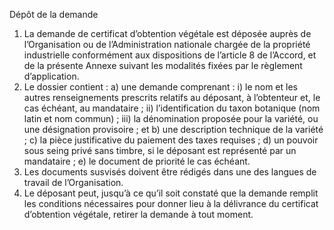 Dépôt de la demande
1) La demande de certificat d’obtention végétale est déposée auprès de l’Organisation ou
de l’Administration nationale chargée de la propriété industrielle conformément aux
dispositions de l’article 8 de l’Accord, et de la présente Annexe suivant les modalités
fixées par le règlement d’application.
2) Le dossier contient :
a) une demande comprenant :
i) le nom et les autres renseignements prescrits relatifs au
déposant, à l’obtenteur et, le cas échéant, au mandataire ;
ii) l’identification du taxon botanique (nom latin et nom
commun) ;
iii) la dénomination proposée pour la variété, ou une désignation
provisoire ; et
b) une description technique de la variété ;
c) la pièce justificative du paiement des taxes requises ;
d) un pouvoir sous seing privé sans timbre, si le déposant est représenté par un
mandataire ;
e) le document de priorité le cas échéant.
3) Les documents susvisés doivent être rédigés dans une des langues de travail de
l’Organisation.
4) Le déposant peut, jusqu’à ce qu’il soit constaté que la demande remplit les conditions
nécessaires pour donner lieu à la délivrance du certificat d’obtention végétale, retirer la
demande à tout moment.